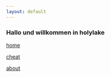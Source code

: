 ```yaml
---
layout: default
---
```


### Hallo und willkommen in holylake

[home](./)

[cheat](blog)

[about](about)
